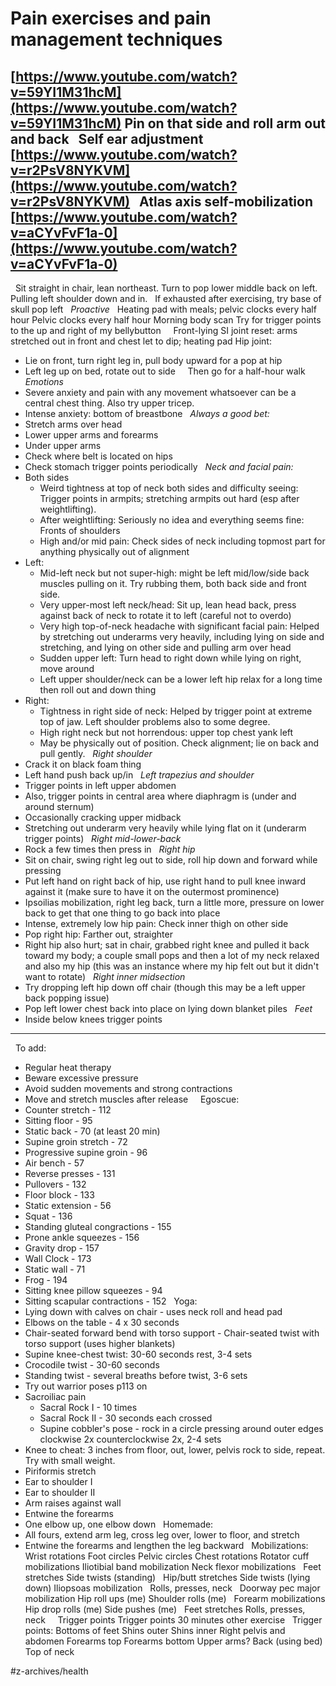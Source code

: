 # Pain exercises and pain management techniques
 [https://www.youtube.com/watch?v=59YI1M31hcM](https://www.youtube.com/watch?v=59YI1M31hcM) 
Pin on that side and roll arm out and back
 
Self ear adjustment  [https://www.youtube.com/watch?v=r2PsV8NYKVM](https://www.youtube.com/watch?v=r2PsV8NYKVM) 
 
Atlas axis self-mobilization  [https://www.youtube.com/watch?v=aCYvFvF1a-0](https://www.youtube.com/watch?v=aCYvFvF1a-0) 
 
--------------
 
Sit straight in chair, lean northeast. Turn to pop lower middle back on left. Pulling left shoulder down and in. 
 
If exhausted after exercising, try base of skull pop left
 
*Proactive*
 
Heating pad with meals; pelvic clocks every half hour
Pelvic clocks every half hour
Morning body scan
Try for trigger points to the up and right of my bellybutton
 
 
Front-lying SI joint reset: arms stretched out in front and chest let to dip; heating pad
Hip joint: 
* Lie on front, turn right leg in, pull body upward for a pop at hip
* Left leg up on bed, rotate out to side
 
 
Then go for a half-hour walk
 
 
 
*Emotions*
* Severe anxiety and pain with any movement whatsoever can be a central chest thing. Also try upper tricep.
* Intense anxiety: bottom of breastbone
 
*Always a good bet:*
* Stretch arms over head
* Lower upper arms and forearms
* Under upper arms
* Check where belt is located on hips
* Check stomach trigger points periodically
 
*Neck and facial pain:*
* Both sides
	* Weird tightness at top of neck both sides and difficulty seeing: Trigger points in armpits; stretching armpits out hard (esp after weightlifting). 
	* After weightlifting: Seriously no idea and everything seems fine: Fronts of shoulders
	* High and/or mid pain: Check sides of neck including topmost part for anything physically out of alignment
* Left:
	* Mid-left neck but not super-high: might be left mid/low/side back muscles pulling on it. Try rubbing them, both back side and front side. 
	* Very upper-most left neck/head: Sit up, lean head back, press against back of neck to rotate it to left (careful not to overdo)
	* Very high top-of-neck headache with significant facial pain: Helped by stretching out underarms very heavily, including lying on side and stretching, and lying on other side and pulling arm over head
	* Sudden upper left: Turn head to right down while lying on right, move around
	* Left upper shoulder/neck can be a lower left hip relax for a long time then roll out and down thing
* Right:
	* Tightness in right side of neck: Helped by trigger point at extreme top of jaw. Left shoulder problems also to some degree. 
	* High right neck but not horrendous: upper top chest yank left
	* May be physically out of position. Check alignment; lie on back and pull gently. 
 
*Right shoulder*
* Crack it on black foam thing
* Left hand push back up/in
 
*Left trapezius and shoulder*
* Trigger points in left upper abdomen
* Also, trigger points in central area where diaphragm is (under and around sternum)
* Occasionally cracking upper midback
* Stretching out underarm very heavily while lying flat on it (underarm trigger points)
 
*Right mid-lower-back*
* Rock a few times then press in
 
*Right hip*
* Sit on chair, swing right leg out to side, roll hip down and forward while pressing
* Put left hand on right back of hip, use right hand to pull knee inward against it (make sure to have it on the outermost prominence)
* Ipsoilias mobilization, right leg back, turn a little more, pressure on lower back to get that one thing to go back into place
* Intense, extremely low hip pain: Check inner thigh on other side
* Pop right hip: Farther out, straighter
* Right hip also hurt; sat in chair, grabbed right knee and pulled it back toward my body; a couple small pops and then a lot of my neck relaxed and also my hip (this was an instance where my hip felt out but it didn't want to rotate)
 
*Right inner midsection*
* Try dropping left hip down off chair (though this may be a left upper back popping issue)
 
* Pop left lower chest back into place on lying down blanket piles
 
*Feet*
* Inside below knees trigger points
 
---------------
 
To add:
* Regular heat therapy
* Beware excessive pressure
* Avoid sudden movements and strong contractions
* Move and stretch muscles after release
 
 
Egoscue:
* Counter stretch - 112
* Sitting floor - 95
* Static back - 70 (at least 20 min)
* Supine groin stretch - 72
* Progressive supine groin - 96
* Air bench - 57
* Reverse presses - 131
* Pullovers - 132
* Floor block - 133
* Static extension - 56
* Squat - 136
* Standing gluteal congractions - 155
* Prone ankle squeezes - 156
* Gravity drop - 157
* Wall Clock - 173
* Static wall - 71
* Frog - 194
* Sitting knee pillow squeezes - 94
* Sitting scapular contractions - 152
 
Yoga: 
* Lying down with calves on chair - uses neck roll and head pad
* Elbows on the table - 4 x 30 seconds
* Chair-seated forward bend with torso support - Chair-seated twist with torso support (uses higher blankets)
* Supine knee-chest twist: 30-60 seconds rest, 3-4 sets
* Crocodile twist - 30-60 seconds
* Standing twist - several breaths before twist, 3-6 sets
* Try out warrior poses p113 on
* Sacroiliac pain
	* Sacral Rock I - 10 times
	* Sacral Rock II - 30 seconds each crossed
	* Supine cobbler's pose - rock in a circle pressing around outer edges clockwise 2x counterclockwise 2x, 2-4 sets
* Knee to cheat: 3 inches from floor, out, lower, pelvis rock to side, repeat. Try with small weight. 
* Piriformis stretch
* Ear to shoulder I
* Ear to shoulder II
* Arm raises against wall
* Entwine the forearms
* One elbow up, one elbow down
 
Homemade:
* All fours, extend arm leg, cross leg over, lower to floor, and stretch
* Entwine the forearms and lengthen the leg backward
 
Mobilizations:
Wrist rotations
Foot circles
Pelvic circles
Chest rotations
Rotator cuff mobilizations
Iliotibial band mobilization
Neck flexor mobilizations
 
Feet stretches
Side twists (standing)
 
Hip/butt stretches
Side twists (lying down)
Iliopsoas mobilization
 
Rolls, presses, neck
 
Doorway pec major mobilization
Hip roll ups (me)
Shoulder rolls (me)
 
Forearm mobilizations
Hip drop rolls (me)
Side pushes (me)
 
Feet stretches
Rolls, presses, neck
 
 
Trigger points
Trigger points
30 minutes other exercise
 
Trigger points:
Bottoms of feet
Shins outer
Shins inner
Right pelvis and abdomen
Forearms top
Forearms bottom
Upper arms? 
Back (using bed)
Top of neck
 
 
 

#z-archives/health